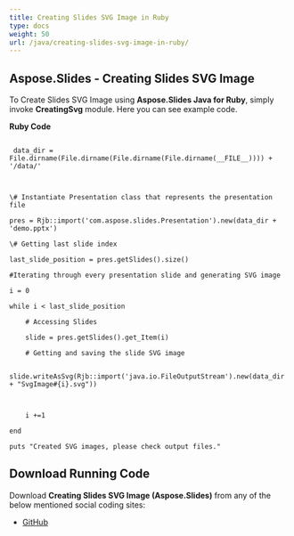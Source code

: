 ```yaml
---
title: Creating Slides SVG Image in Ruby
type: docs
weight: 50
url: /java/creating-slides-svg-image-in-ruby/
---
```


## **Aspose.Slides - Creating Slides SVG Image**
To Create Slides SVG Image using **Aspose.Slides Java for Ruby**, simply invoke **CreatingSvg** module. Here you can see example code.

**Ruby Code**

```

 data_dir = File.dirname(File.dirname(File.dirname(File.dirname(__FILE__)))) + '/data/'



\# Instantiate Presentation class that represents the presentation file

pres = Rjb::import('com.aspose.slides.Presentation').new(data_dir + 'demo.pptx')

\# Getting last slide index

last_slide_position = pres.getSlides().size()

#Iterating through every presentation slide and generating SVG image

i = 0

while i < last_slide_position

    # Accessing Slides

    slide = pres.getSlides().get_Item(i)

    # Getting and saving the slide SVG image    

    slide.writeAsSvg(Rjb::import('java.io.FileOutputStream').new(data_dir + "SvgImage#{i}.svg"))



    i +=1    

end

puts "Created SVG images, please check output files."

```
## **Download Running Code**
Download **Creating Slides SVG Image (Aspose.Slides)** from any of the below mentioned social coding sites:

- [GitHub](https://github.com/aspose-slides/Aspose.Slides-for-Java/blob/master/Plugins/Aspose_Slides_Java_for_Ruby/lib/asposeslidesjava/Slides/creatingsvg.rb)
